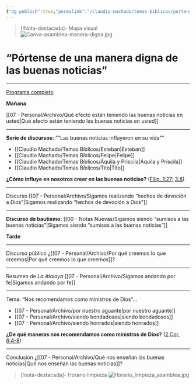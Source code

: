 ```yaml
---
{"dg-publish":true,"permalink":"/claudio-machado/temas-biblicos/portense-de-una-manera-digna-de-las-buenas-noticias/","title":"“Pórtense de una manera digna de las buenas noticias”","tags":["asamblea","programa"]}
---
```





>[!Nota-destacada]- Mapa visual 
> ![Canva-asamblea-manera-digna.jpg](/img/user/02%20-%20Im%C3%A1genes/Canva-asamblea-manera-digna.jpg)


# “Pórtense de una manera digna de las buenas noticias” 

---

[Programa completo](https://wol.jw.org/es/wol/d/r4/lp-s/1102025246)

**Mañana**

[[07 - Personal/Archivo/Qué efecto están teniendo las buenas noticias en usted\|Qué efecto están teniendo las buenas noticias en usted]]

---

**Serie de discursos:** ""Las buenas noticias influyeron en su vida""

- [[Claudio Machado/Temas Bíblicos/Esteban\|Esteban]] 
- [[Claudio Machado/Temas Bíblicos/Felipe\|Felipe]]
- [[Claudio Machado/Temas Bíblicos/Áquila y Priscila\|Áquila y Priscila]]
- [[Claudio Machado/Temas Bíblicos/Tito\|Tito]]

**¿Cómo influye en nosotros creer en las buenas noticias?** ([Filip. 1:27;](https://wol.jw.org/es/wol/bc/r4/lp-s/1102025247/0/0) [3:8](https://wol.jw.org/es/wol/bc/r4/lp-s/1102025247/0/1))

---
Discurso 
[[07 - Personal/Archivo/Sigamos realizando “hechos de devoción a Dios”\|Sigamos realizando “hechos de devoción a Dios”]]

---

**Discurso de bautismo:** [[00 - Notas Nuevas/Sigamos siendo “sumisos a las buenas noticias”\|Sigamos siendo “sumisos a las buenas noticias”]]

**Tarde**

---

Discurso público 
¿[[07 - Personal/Archivo/Por qué creemos lo que creemos\|Por qué creemos lo que creemos]]?

---

Resumen de _La Atalaya_
[[07 - Personal/Archivo/Sigamos andando por fe\|Sigamos andando por fe]]

---
Tema:
“Nos recomendamos como ministros de Dios”...

- [[07 - Personal/Archivo/por nuestro aguante\|por nuestro aguante]]
- [[07 - Personal/Archivo/siendo bondadosos\|siendo bondadosos]]
- [[07 - Personal/Archivo/siendo honrados\|siendo honrados]]

**¿De qué maneras nos recomendamos como ministros de Dios?** ([2 Cor. 6:4-8](https://wol.jw.org/es/wol/bc/r4/lp-s/1102025247/3/0)) 


---
Conclusion
 ¿[[07 - Personal/Archivo/Qué nos enseñan las buenas noticias\|Qué nos enseñan las buenas noticias]]?
 
 
>[!nota-destacada]- Horario limpieza 
> ![Horario_limpieza_asamblea.jpg](/img/user/02%20-%20Im%C3%A1genes/Horario_limpieza_asamblea.jpg)
> 
